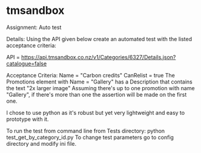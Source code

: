 # tmsandbox
Assignment: Auto test

Details:
Using the API given below create an automated test with the listed acceptance criteria:
 
API = https://api.tmsandbox.co.nz/v1/Categories/6327/Details.json?catalogue=false
 
Acceptance Criteria:
Name = "Carbon credits"
CanRelist = true
The Promotions element with Name = "Gallery" has a Description that contains the text "2x larger image"
Assuming there's up to one promotion with name "Gallery", if there's more than one the assertion will be made on the first one.


I chose to use python as it's robust but yet very lightweight and easy to prototype with it.

To run the test from command line from Tests directory: python test_get_by_category_id.py
To change test parameters go to config directory and modify ini file.

